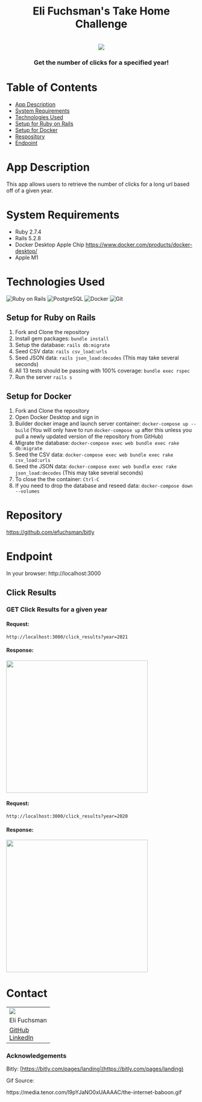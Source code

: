 <h1 align="center">Eli Fuchsman's Take Home Challenge</h1>

<br />
<div align="center">
  <a href="https://github.com/efuchsman/bitly">
    <img src="https://media.tenor.com/l9pYJaNO0xUAAAAC/the-internet-baboon.gif">
  </a>

  <h3 align="center">
    Get the number of clicks for a specified year!
    <br />
  </h3>
</div>

# Table of Contents
* [App Description](#app-description)
* [System Requirements](#system-requirements)
* [Technologies Used](#technologies-used)
* [Setup for Ruby on Rails](#setup-for-ruby-on-rails)
* [Setup for Docker](#setup-for-docker)
* [Respository](#repository)
* [Endpoint](#endpoint)

# App Description
 This app allows users to retrieve the number of clicks for a long url based off of a given year.

# System Requirements
* Ruby 2.7.4
* Rails 5.2.8
* Docker Desktop Apple Chip https://www.docker.com/products/docker-desktop/
* Apple M1

# Technologies Used 

![Ruby on Rails](	https://img.shields.io/badge/Ruby_on_Rails-CC0000?style=for-the-badge&logo=ruby-on-rails&logoColor=ffffff&color=CC0000)
![PostgreSQL](https://img.shields.io/badge/PostgreSQL-008bb9?style=for-the-badge&logo=PostgreSQL&logoColor=ffffff&color=008bb9)
![Docker](https://img.shields.io/badge/Docker-ffffff?style=for-the-badge&logo=docker&logoColor=ffffff&color=0db7ed)
![Git](https://img.shields.io/badge/Github_Actions-100?style=for-the-badge&logo=GitHub&logoColor=ffffff&color=141422)

## Setup for Ruby on Rails

1. Fork and Clone the repository
2. Install gem packages: `bundle install`
3. Setup the database: `rails db:migrate`
4. Seed CSV data: `rails csv_load:urls`
5. Seed JSON data: `rails json_load:decodes` (This may take several seconds)
11. All 13 tests should be passing with 100% coverage: `bundle exec rspec`
12. Run the server `rails s`

## Setup for Docker

1. Fork and Clone the repository
2. Open Docker Desktop and sign in
3. Builder docker image and launch server container: `docker-compose up --build` (You will only have to run `docker-compose up` after this unless you pull a newly updated version of the repository from GitHub)
4. Migrate the database: `docker-compose exec web bundle exec rake db:migrate`
5. Seed the CSV data: `docker-compose exec web bundle exec rake csv_load:urls`
6. Seed the JSON data: `docker-compose exec web bundle exec rake json_load:decodes` (This may take several seconds)
7. To close the the container: `Ctrl-C`
8. If you need to drop the database and reseed data: `docker-compose down --volumes`

# Repository

https://github.com/efuchsman/bitly

 # Endpoint

In your browser: http://localhost:3000

## Click Results

### GET Click Results for a given year

#### Request:

`http://localhost:3000/click_results?year=2021`

#### Response:

<img src="https://user-images.githubusercontent.com/104859844/233860521-5b8f3e1f-8df1-47fd-a97d-78bfcc2379a7.png" width="375" height="350">

#### Request:

`http://localhost:3000/click_results?year=2020`


#### Response:

<img src="https://user-images.githubusercontent.com/104859844/233860704-00566807-fcf9-4c9e-bd6b-68754a1ec2f9.png" width="375" height="350">


# Contact 

<table align="center">
  <tr>
    <td><img src="https://avatars.githubusercontent.com/u/104859844?s=150&v=4"></td>
  </tr>
  <tr>
    <td>Eli Fuchsman</td>
  </tr>
  <tr>
    <td>
      <a href="https://github.com/efuchsman">GitHub</a><br>
      <a href="https://www.linkedin.com/in/elifuchsman/">LinkedIn</a>
    </td>
  </tr>
</table>

<h3><b>Acknowledgements</b></h3>

Bitly: [https://bitly.com/pages/landing](https://bitly.com/pages/landing)

<p>Gif Source:</p>
<p>https://media.tenor.com/l9pYJaNO0xUAAAAC/the-internet-baboon.gif</p>
